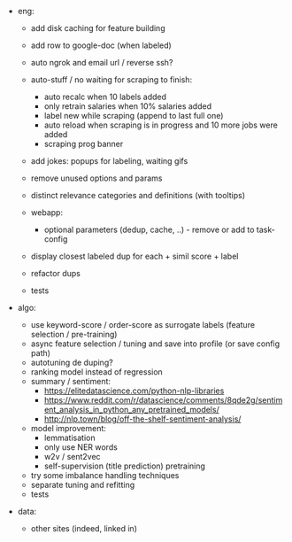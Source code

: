 - eng:
    - add disk caching for feature building
    - add row to google-doc (when labeled)
    - auto ngrok and email url / reverse ssh?
    - auto-stuff / no waiting for scraping to finish:
        - auto recalc when 10 labels added
        - only retrain salaries when 10% salaries added
        - label new while scraping (append to last full one)  
        - auto reload when scraping is in progress and 10 more jobs were added 
        - scraping prog banner
    
    - add jokes: popups for labeling, waiting gifs
    - remove unused options and params
    - distinct relevance categories and definitions (with tooltips)
    - webapp: 
        - optional parameters (dedup, cache, ..) - remove or add to task-config
    - display closest labeled dup for each + simil score + label
    - refactor dups
    - tests        
    
- algo:
    - use keyword-score / order-score as surrogate labels (feature selection / pre-training) 
    - async feature selection / tuning and save into profile (or save config path)
    - autotuning de duping?
    - ranking model instead of regression
    - summary / sentiment:
        - https://elitedatascience.com/python-nlp-libraries
        - https://www.reddit.com/r/datascience/comments/8qde2g/sentiment_analysis_in_python_any_pretrained_models/
        - http://nlp.town/blog/off-the-shelf-sentiment-analysis/  
    - model improvement:
        - lemmatisation
        - only use NER words
        - w2v / sent2vec
        - self-supervision (title prediction) pretraining
    - try some imbalance handling techniques    
    - separate tuning and refitting
    - tests
    
- data:
    - other sites (indeed, linked in)
